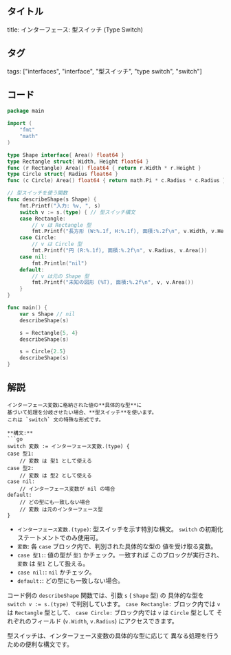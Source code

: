 ## タイトル
title: インターフェース: 型スイッチ (Type Switch)

## タグ
tags: ["interfaces", "interface", "型スイッチ", "type switch", "switch"]

## コード
```go
package main

import (
	"fmt"
	"math"
)

type Shape interface{ Area() float64 }
type Rectangle struct{ Width, Height float64 }
func (r Rectangle) Area() float64 { return r.Width * r.Height }
type Circle struct{ Radius float64 }
func (c Circle) Area() float64 { return math.Pi * c.Radius * c.Radius }

// 型スイッチを使う関数
func describeShape(s Shape) {
	fmt.Printf("入力: %v, ", s)
	switch v := s.(type) { // 型スイッチ構文
	case Rectangle:
		// v は Rectangle 型
		fmt.Printf("長方形 (W:%.1f, H:%.1f), 面積:%.2f\n", v.Width, v.Height, v.Area())
	case Circle:
		// v は Circle 型
		fmt.Printf("円 (R:%.1f), 面積:%.2f\n", v.Radius, v.Area())
	case nil:
		fmt.Println("nil")
	default:
		// v は元の Shape 型
		fmt.Printf("未知の図形 (%T), 面積:%.2f\n", v, v.Area())
	}
}

func main() {
	var s Shape // nil
	describeShape(s)

	s = Rectangle{5, 4}
	describeShape(s)

	s = Circle{2.5}
	describeShape(s)
}

```

## 解説
```text
インターフェース変数に格納された値の**具体的な型**に
基づいて処理を分岐させたい場合、**型スイッチ**を使います。
これは `switch` 文の特殊な形式です。

**構文:**
```go
switch 変数 := インターフェース変数.(type) {
case 型1:
    // 変数 は 型1 として使える
case 型2:
    // 変数 は 型2 として使える
case nil:
    // インターフェース変数が nil の場合
default:
    // どの型にも一致しない場合
    // 変数 は元のインターフェース型
}
```
*   `インターフェース変数.(type)`: 型スイッチを示す特別な構文。
    `switch` の初期化ステートメントでのみ使用可。
*   `変数`: 各 `case` ブロック内で、判別された具体的な型の
    値を受け取る変数。
*   `case 型1:`: 値の型が `型1` かチェック。一致すれば
    このブロックが実行され、`変数` は `型1` として扱える。
*   `case nil:`: `nil` かチェック。
*   `default:`: どの型にも一致しない場合。

コード例の `describeShape` 関数では、引数 `s` ( `Shape` 型) の
具体的な型を `switch v := s.(type)` で判別しています。
`case Rectangle:` ブロック内では `v` は `Rectangle` 型として、
`case Circle:` ブロック内では `v` は `Circle` 型として
それぞれのフィールド (`v.Width`, `v.Radius`) にアクセスできます。

型スイッチは、インターフェース変数の具体的な型に応じて
異なる処理を行うための便利な構文です。